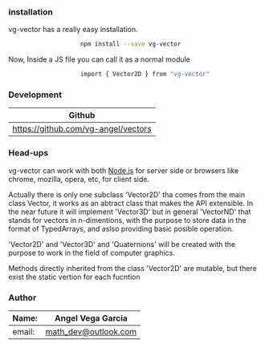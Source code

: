 ### installation

vg-vector has a really easy installation.

```sh
                    npm install --save vg-vector
```

Now, Inside a JS file you can call it as a normal module

```sh
                    import { Vector2D } from "vg-vector"
```

### Development

|Github|
|------|
|https://github.com/vg-angel/vectors|

### Head-ups

vg-vector can work with both [Node.js](https://nodejs.org/) for server side or browsers like chrome, mozilla, opera, etc, for client side.

Actually there is only one subclass 'Vector2D' tha comes from the main class Vector, it works as an abtract class that makes the API extensible. In the near future it will implement 'Vector3D' but in general 'VectorND' that stands for vectors in n-dimentions, with the purpose to store data in the format of TypedArrays, and aslso providing basic posible operation.

'Vector2D' and 'Vector3D' and 'Quaternions' will be created with the purpose to work in the field of computer graphics.  

Methods directly inherited from the class 'Vector2D' are mutable, but there exist the static vertion for each fucntion 

### Author

|Name:|Angel Vega Garcia|
|-----|-----------------|
|email:| math_dev@outlook.com|